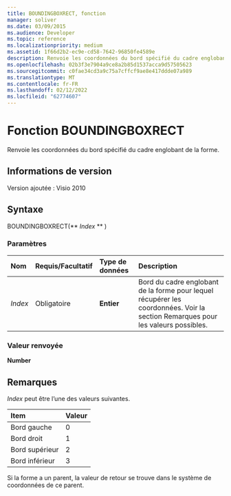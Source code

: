 ```yaml
---
title: BOUNDINGBOXRECT, fonction
manager: soliver
ms.date: 03/09/2015
ms.audience: Developer
ms.topic: reference
ms.localizationpriority: medium
ms.assetid: 1f66d2b2-ec9e-cd58-7642-96850fe4589e
description: Renvoie les coordonnées du bord spécifié du cadre englobant de la forme.
ms.openlocfilehash: 02b3f3e7904a9ce8a2b85d1537acca9d57505623
ms.sourcegitcommit: c0fae34cd3a9c75a7cffcf9ae8e417ddde07a989
ms.translationtype: MT
ms.contentlocale: fr-FR
ms.lasthandoff: 02/12/2022
ms.locfileid: "62774607"
---
```

# <a name="boundingboxrect-function"></a>Fonction BOUNDINGBOXRECT

Renvoie les coordonnées du bord spécifié du cadre englobant de la forme.
  
## <a name="version-information"></a>Informations de version

Version ajoutée : Visio 2010
 
  
## <a name="syntax"></a>Syntaxe

BOUNDINGBOXRECT(** *Index* ** ) 
  
### <a name="parameters"></a>Paramètres

|**Nom**|**Requis/Facultatif**|**Type de données**|**Description**|
|:-----|:-----|:-----|:-----|
| _Index_ <br/> |Obligatoire  <br/> |**Entier** <br/> |Bord du cadre englobant de la forme pour lequel récupérer les coordonnées. Voir la section Remarques pour les valeurs possibles. |
   
### <a name="return-value"></a>Valeur renvoyée

 **Number**
  
## <a name="remarks"></a>Remarques

 *Index*  peut être l’une des valeurs suivantes. 
  
|**Item**|**Valeur**|
|:-----|:-----|
|Bord gauche  <br/> |0  <br/> |
|Bord droit  <br/> |1  <br/> |
|Bord supérieur  <br/> |2  <br/> |
|Bord inférieur  <br/> |3  <br/> |
   
Si la forme a un parent, la valeur de retour se trouve dans le système de coordonnées de ce parent.
  

